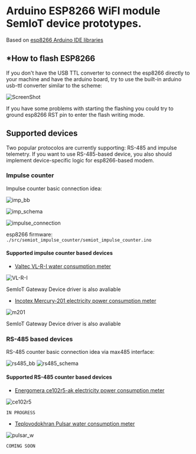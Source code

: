 # Arduino ESP8266 WiFI module SemIoT device prototypes.

Based on [esp8266 Arduino IDE libraries](https://github.com/esp8266/Arduino)

## *How to flash ESP8266
If you don't have the USB TTL converter to connect the esp8266 directly to your machine
and have the arduino board,
try to use the built-in arduino usb-ttl converter similar to the scheme:

![ScreenShot](http://esp8266.ru/wp-content/uploads/esp8266-arduino_bb.jpg)

If you have some problems with starting the flashing
you could try to ground esp8266 RST pin to enter the flash writing mode.

## Supported devices

Two popular protocolos are currently supporting: RS-485 and impulse telemetry.
If you want to use RS-485-based device, you also should implement device-specific logic for esp8266-based modem.

### Impulse counter
Impulse counter basic connection idea:

![imp_bb](https://github.com/semiotproject/semiot-device-prototype/raw/master/doc/semiot_impulse_counter/impulse_connection_bb.png)

![imp_schema](https://github.com/semiotproject/semiot-device-prototype/raw/master/doc/semiot_impulse_counter/impulse_connection_schematic.png)


![impulse_connection](https://hsto.org/files/71e/713/cd1/71e713cd15dd4d4683105eddd48313fd.jpg)

esp8266 firmware: `./src/semiot_impulse_counter/semiot_impulse_counter.ino`

#### Supported impulse counter based devices

+ [Valtec VL-R-I water consumption meter](http://valtec.ru/catalog/pribory_ucheta/schetchiki_dlya_vody/vodoschetchik_universalnyj_s_impulsnym_vyhodom.html)

![VL-R-I](http://valtec.ru/image/goods/full//VLF-R-I.jpg)

SemIoT Gateway Device driver is also avaliable

+ [Incotex Mercury-201 electricity power consumption meter](http://www.incotexcom.ru/m201.htm)

![m201](http://www.incotexcom.ru/img/m201_2.jpg)

SemIoT Gateway Device driver is also avaliable

### RS-485 based devices

RS-485 counter basic connection idea via max485 interface:

![rs485_bb](https://github.com/semiotproject/semiot-device-prototype/raw/master/doc/semiot_rs485_device/rs485_connection_bb.png)
![rs485_schema](https://github.com/semiotproject/semiot-device-prototype/raw/master/doc/semiot_rs485_device/rs485_connection_schema.png)

#### Supported RS-485 counter based devices
+ [Energomera ce102r5-ak electricity power consumption meter](http://www.energomera.ru/ru/products/archive/ce102r5)

![ce102r5](http://www.energomera.ru/images/400x400/ce102r5/ce102_r5_main.jpg)

`IN PROGRESS`

+ [Teplovodokhran Pulsar water consumption meter](http://teplovodokhran.ru/products/schetchik-vody-kvartirnyy-pulsar-du-15.html)

![pulsar_w](http://teplovodokhran.ru.images.1c-bitrix-cdn.ru/upload/iblock/167/167e5dd8ccffa6ca82b63f58f82d8246.jpg?1436508211105364)

`COMING SOON`
